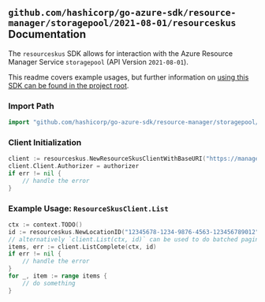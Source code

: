 
## `github.com/hashicorp/go-azure-sdk/resource-manager/storagepool/2021-08-01/resourceskus` Documentation

The `resourceskus` SDK allows for interaction with the Azure Resource Manager Service `storagepool` (API Version `2021-08-01`).

This readme covers example usages, but further information on [using this SDK can be found in the project root](https://github.com/hashicorp/go-azure-sdk/tree/main/docs).

### Import Path

```go
import "github.com/hashicorp/go-azure-sdk/resource-manager/storagepool/2021-08-01/resourceskus"
```


### Client Initialization

```go
client := resourceskus.NewResourceSkusClientWithBaseURI("https://management.azure.com")
client.Client.Authorizer = authorizer
if err != nil {
	// handle the error
}
```


### Example Usage: `ResourceSkusClient.List`

```go
ctx := context.TODO()
id := resourceskus.NewLocationID("12345678-1234-9876-4563-123456789012", "locationValue")
// alternatively `client.List(ctx, id)` can be used to do batched pagination
items, err := client.ListComplete(ctx, id)
if err != nil {
	// handle the error
}
for _, item := range items {
	// do something
}
```
